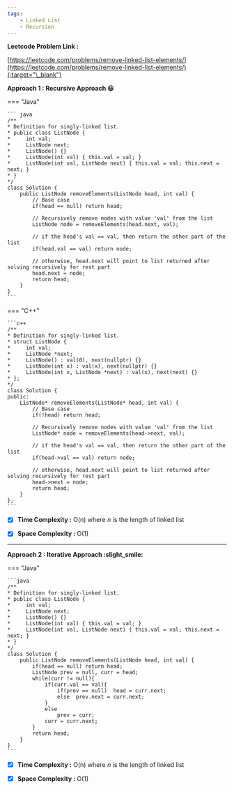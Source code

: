 ```yaml
---
tags:
    - Linked List
    - Recursion
---
```


**Leetcode Problem Link :**

[https://leetcode.com/problems/remove-linked-list-elements/](https://leetcode.com/problems/remove-linked-list-elements/){:target="\_blank"}

**Approach 1 : Recursive Approach :smiley:**

=== "Java"

    ``` java
    /**
    * Definition for singly-linked list.
    * public class ListNode {
    *     int val;
    *     ListNode next;
    *     ListNode() {}
    *     ListNode(int val) { this.val = val; }
    *     ListNode(int val, ListNode next) { this.val = val; this.next = next; }
    * }
    */
    class Solution {
        public ListNode removeElements(ListNode head, int val) {
            // Base case
            if(head == null) return head;

            // Recursively remove nodes with value 'val' from the list
            ListNode node = removeElements(head.next, val);

            // if the head's val == val, then return the other part of the list
            if(head.val == val) return node;

            // otherwise, head.next will point to list returned after solving recursively for rest part
            head.next = node;
            return head;
        }
    }
    ```

=== "C++"

    ```c++
    /**
    * Definition for singly-linked list.
    * struct ListNode {
    *     int val;
    *     ListNode *next;
    *     ListNode() : val(0), next(nullptr) {}
    *     ListNode(int x) : val(x), next(nullptr) {}
    *     ListNode(int x, ListNode *next) : val(x), next(next) {}
    * };
    */
    class Solution {
    public:
        ListNode* removeElements(ListNode* head, int val) {
            // Base case
            if(!head) return head;

            // Recursively remove nodes with value 'val' from the list
            ListNode* node = removeElements(head->next, val);

            // if the head's val == val, then return the other part of the list
            if(head->val == val) return node;

            // otherwise, head.next will point to list returned after solving recursively for rest part
            head->next = node;
            return head;
        }
    };
    ```

-   [x] **Time Complexity :** O(n) where _n_ is the length of linked list

-   [x] **Space Complexity :** O(1)

<hr>

**Approach 2 : Iterative Approach :slight_smile:**

=== "Java"

    ```java
    /**
    * Definition for singly-linked list.
    * public class ListNode {
    *     int val;
    *     ListNode next;
    *     ListNode() {}
    *     ListNode(int val) { this.val = val; }
    *     ListNode(int val, ListNode next) { this.val = val; this.next = next; }
    * }
    */
    class Solution {
        public ListNode removeElements(ListNode head, int val) {
            if(head == null) return head;
            ListNode prev = null, curr = head;
            while(curr != null){
                if(curr.val == val){
                    if(prev == null)  head = curr.next;
                    else  prev.next = curr.next;
                }
                else
                    prev = curr;
                curr = curr.next;
            }
            return head;
        }
    }
    ```

-   [x] **Time Complexity :** O(n) where _n_ is the length of linked list

-   [x] **Space Complexity :** O(1)
